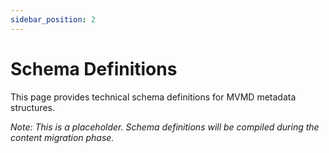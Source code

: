 ```yaml
---
sidebar_position: 2
---
```


# Schema Definitions

This page provides technical schema definitions for MVMD metadata structures.

*Note: This is a placeholder. Schema definitions will be compiled during the content migration phase.* 